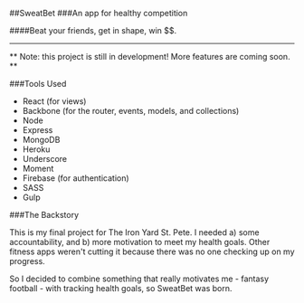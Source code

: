 ##SweatBet
###An app for healthy competition

####Beat your friends, get in shape, win $$.

---

** Note: this project is still in development! More features are coming soon. **

###Tools Used
- React (for views)
- Backbone (for the router, events, models, and collections)
- Node
- Express
- MongoDB
- Heroku
- Underscore
- Moment
- Firebase (for authentication)
- SASS
- Gulp


###The Backstory

This is my final project for The Iron Yard St. Pete. I needed a) some 
accountability, and b) more motivation to meet my health goals.  Other fitness 
apps weren't cutting it because there was no one checking up on my progress.

So I decided to combine something that really motivates me - fantasy football - 
with tracking health goals, so SweatBet was born.

